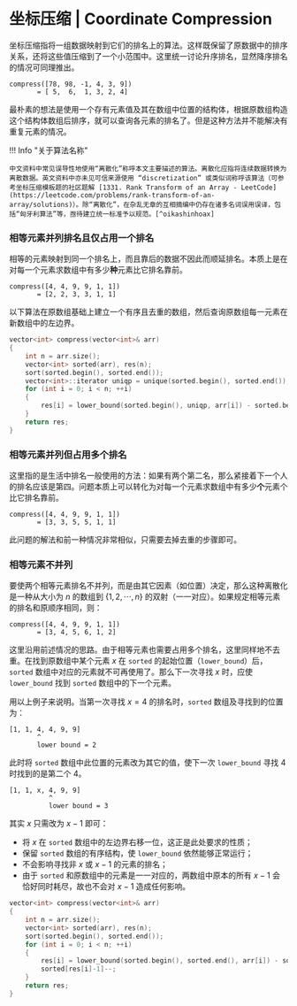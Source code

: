 # 坐标压缩 | Coordinate Compression

坐标压缩指将一组数据映射到它们的排名上的算法。这样既保留了原数据中的排序关系，还将这些值压缩到了一个小范围中。这里统一讨论升序排名，显然降序排名的情况可同理推出。

```
compress([78, 98, -1, 4, 3, 9])
       = [ 5,  6,  1, 3, 2, 4]
```

最朴素的想法是使用一个存有元素值及其在数组中位置的结构体，根据原数组构造这个结构体数组后排序，就可以查询各元素的排名了。但是这种方法并不能解决有重复元素的情况。

!!! Info "关于算法名称"

    中文资料中常见误导性地使用“离散化”称呼本文主要描述的算法。离散化应指将连续数据转换为离散数据。英文资料中亦未见可信来源使用 “discretization” 或类似词称呼该算法（可参考坐标压缩模板题的社区题解 [1331. Rank Transform of an Array - LeetCode](https://leetcode.com/problems/rank-transform-of-an-array/solutions)）。除“离散化”，在杂乱无章的互相摘编中仍存在诸多名词误用误译，包括“匈牙利算法”等，亟待建立统一标准予以规范。[^oikashinhoax]

[^oikashinhoax]: <https://zhuanlan.zhihu.com/p/601517592>{: target="_blank"}

### 相等元素并列排名且仅占用一个排名

相等的元素映射到同一个排名上，而且靠后的数据不因此而顺延排名。本质上是在对每一个元素求数组中有多少**种**元素比它排名靠前。

```
compress([4, 4, 9, 9, 1, 1])
       = [2, 2, 3, 3, 1, 1]
```

以下算法在原数组基础上建立一个有序且去重的数组，然后查询原数组每一元素在新数组中的左边界。

```cpp
vector<int> compress(vector<int>& arr)
{
    int n = arr.size();
    vector<int> sorted(arr), res(n);
    sort(sorted.begin(), sorted.end());
    vector<int>::iterator uniqp = unique(sorted.begin(), sorted.end());
    for (int i = 0; i < n; ++i)
    {
        res[i] = lower_bound(sorted.begin(), uniqp, arr[i]) - sorted.begin() + 1;
    }
    return res;
}
```

### 相等元素并列但占用多个排名

这里指的是生活中排名一般使用的方法：如果有两个第二名，那么紧接着下一个人的排名应该是第四。问题本质上可以转化为对每一个元素求数组中有多少**个**元素个比它排名靠前。

```
compress([4, 4, 9, 9, 1, 1])
       = [3, 3, 5, 5, 1, 1]
```

此问题的解法和前一种情况非常相似，只需要去掉去重的步骤即可。

### 相等元素不并列

要使两个相等元素排名不并列，而是由其它因素（如位置）决定，那么这种离散化是一种从大小为 $n$ 的数组到 $\{1, 2, \cdots, n\}$ 的双射（一一对应）。如果规定相等元素的排名和原顺序相同，则：

```
compress([4, 4, 9, 9, 1, 1])
       = [3, 4, 5, 6, 1, 2]
```

这里沿用前述情况的思路。由于相等元素也需要占用多个排名，这里同样地不去重。在找到原数组中某个元素 $x$ 在 `sorted` 的起始位置（`lower_bound`）后，`sorted` 数组中对应的元素就不可再使用了。那么下一次寻找 $x$ 时，应使 `lower_bound` 找到 `sorted` 数组中的下一个元素。

用以上例子来说明。当第一次寻找 $x = 4$ 的排名时，`sorted` 数组及寻找到的位置为：

```
[1, 1, 4, 4, 9, 9]
       ^
       lower bound = 2
```

此时将 `sorted` 数组中此位置的元素改为其它的值，使下一次 `lower_bound` 寻找 4 时找到的是第二个 4。

```
[1, 1, x, 4, 9, 9]
          ^
          lower bound = 3
```

其实 $x$ 只需改为 $x-1$ 即可：

* 将 $x$ 在 `sorted` 数组中的左边界右移一位，这正是此处要求的性质；
* 保留 `sorted` 数组的有序结构，使 `lower_bound` 依然能够正常运行；
* 不会影响寻找非 $x$ 或 $x-1$ 的元素的排名；
* 由于 `sorted` 和原数组中的元素是一一对应的，两数组中原本的所有 $x-1$ 会恰好同时耗尽，故也不会对 $x-1$ 造成任何影响。

```cpp
vector<int> compress(vector<int>& arr)
{
    int n = arr.size();
    vector<int> sorted(arr), res(n);
    sort(sorted.begin(), sorted.end());
    for (int i = 0; i < n; ++i)
    {
        res[i] = lower_bound(sorted.begin(), sorted.end(), arr[i]) - sorted.begin() + 1;
        sorted[res[i]-1]--;
    }
    return res;
}
```
